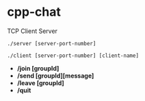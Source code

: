 # cpp-chat
TCP Client Server  
```
./server [server-port-number]
```
```
./client [server-port-number] [client-name]
```



- **/join [groupId]**
- **/send [groupId][message]**
- **/leave [groupId]**
- **/quit**
